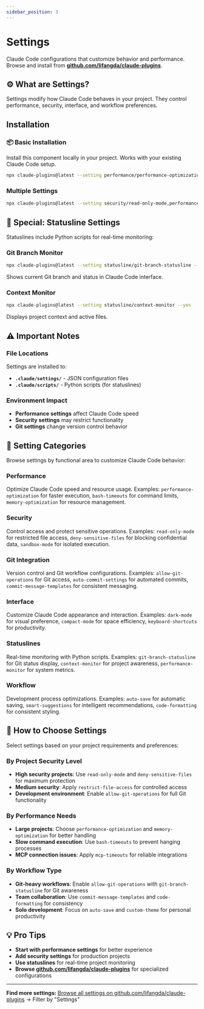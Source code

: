 ```yaml
---
sidebar_position: 3
---
```


# Settings

Claude Code configurations that customize behavior and performance. Browse and install from **[github.com/lifangda/claude-plugins](https://github.com/lifangda/claude-plugins)**.

## ⚙️ What are Settings?

Settings modify how Claude Code behaves in your project. They control performance, security, interface, and workflow preferences.

## Installation

### 📦 Basic Installation
Install this component locally in your project. Works with your existing Claude Code setup.

```bash
npx claude-plugins@latest --setting performance/performance-optimization --yes
```

### Multiple Settings
```bash
npx claude-plugins@latest --setting security/read-only-mode,performance/bash-timeouts --yes
```

## 🔧 Special: Statusline Settings

Statuslines include Python scripts for real-time monitoring:

### Git Branch Monitor
```bash
npx claude-plugins@latest --setting statusline/git-branch-statusline --yes
```
Shows current Git branch and status in Claude Code interface.

### Context Monitor
```bash
npx claude-plugins@latest --setting statusline/context-monitor --yes
```
Displays project context and active files.

## ⚠️ Important Notes

### File Locations
Settings are installed to:
- **`.claude/settings/`** - JSON configuration files
- **`.claude/scripts/`** - Python scripts (for statuslines)

### Environment Impact
- **Performance settings** affect Claude Code speed
- **Security settings** may restrict functionality
- **Git settings** change version control behavior

## 📁 Setting Categories

Browse settings by functional area to customize Claude Code behavior:

### Performance
Optimize Claude Code speed and resource usage. Examples: `performance-optimization` for faster execution, `bash-timeouts` for command limits, `memory-optimization` for resource management.

### Security
Control access and protect sensitive operations. Examples: `read-only-mode` for restricted file access, `deny-sensitive-files` for blocking confidential data, `sandbox-mode` for isolated execution.

### Git Integration
Version control and Git workflow configurations. Examples: `allow-git-operations` for Git access, `auto-commit-settings` for automated commits, `commit-message-templates` for consistent messaging.

### Interface
Customize Claude Code appearance and interaction. Examples: `dark-mode` for visual preference, `compact-mode` for space efficiency, `keyboard-shortcuts` for productivity.

### Statuslines
Real-time monitoring with Python scripts. Examples: `git-branch-statusline` for Git status display, `context-monitor` for project awareness, `performance-monitor` for system metrics.

### Workflow
Development process optimizations. Examples: `auto-save` for automatic saving, `smart-suggestions` for intelligent recommendations, `code-formatting` for consistent styling.

## 🎯 How to Choose Settings

Select settings based on your project requirements and preferences:

### By Project Security Level
- **High security projects**: Use `read-only-mode` and `deny-sensitive-files` for maximum protection
- **Medium security**: Apply `restrict-file-access` for controlled access
- **Development environment**: Enable `allow-git-operations` for full Git functionality

### By Performance Needs
- **Large projects**: Choose `performance-optimization` and `memory-optimization` for better handling
- **Slow command execution**: Use `bash-timeouts` to prevent hanging processes
- **MCP connection issues**: Apply `mcp-timeouts` for reliable integrations

### By Workflow Type
- **Git-heavy workflows**: Enable `allow-git-operations` with `git-branch-statusline` for Git awareness
- **Team collaboration**: Use `commit-message-templates` and `code-formatting` for consistency
- **Solo development**: Focus on `auto-save` and `custom-theme` for personal productivity

## 💡 Pro Tips

- **Start with performance settings** for better experience
- **Add security settings** for production projects
- **Use statuslines** for real-time project monitoring
- **Browse [github.com/lifangda/claude-plugins](https://github.com/lifangda/claude-plugins)** for specialized configurations

---

**Find more settings:** [Browse all settings on github.com/lifangda/claude-plugins](https://github.com/lifangda/claude-plugins) → Filter by "Settings"